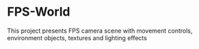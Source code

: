 FPS-World
============
This project presents FPS camera scene with movement controls, environment objects, textures and lighting effects
